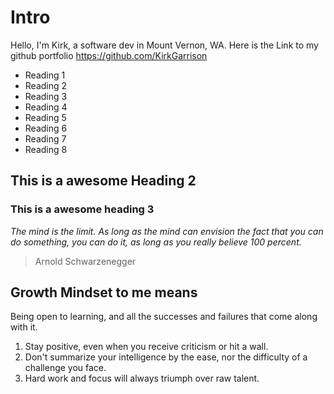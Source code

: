 # Intro
Hello, I'm Kirk, a software dev in Mount Vernon, WA. Here is the Link to my github portfolio https://github.com/KirkGarrison

- Reading 1
- Reading 2
- Reading 3
- Reading 4
- Reading 5
- Reading 6
- Reading 7
- Reading 8

## This is a awesome Heading 2
### This is a awesome heading 3

*The mind is the limit. As long as the mind can envision the fact that you can do something, you can do it, as long as you really believe 100 percent.*
> Arnold Schwarzenegger

## Growth Mindset to me means
Being open to learning, and all the successes and failures that come along with it. 
1. Stay positive, even when you receive criticism or hit a wall.
2. Don't summarize your intelligence by the ease, nor the difficulty of a challenge you face.
3. Hard work and focus will always triumph over raw talent.
